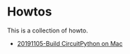 # Howtos

This is a collection of howto.

* [20191105-Build CircuitPython on Mac](https://github.com/ndGarage/howto/blob/master/buildCircuitPythonOnMac.md)


